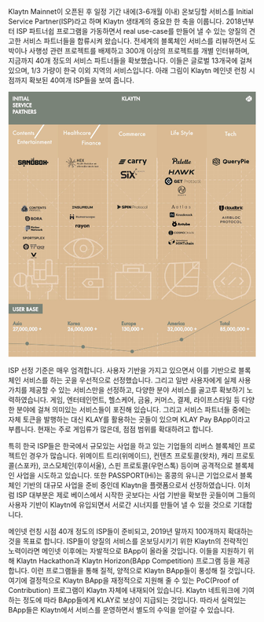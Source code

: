 Klaytn Mainnet이 오픈된 후 일정 기간 내에(3-6개월 이내) 온보딩할 서비스를 Initial Service Partner(ISP)라고 하며 Klaytn 생태계의 중요한 한 축을 이룹니다. 2018년부터 ISP 파트너쉽 프로그램을 가동하면서 real use-case를 만들어 낼 수 있는 양질의 견고한 서비스 파트너들을 합류시켜 왔습니다. 전세계의 블록체인 서비스를 리뷰하면서 도박이나 사행성 관련 프로젝트를 배제하고 300개 이상의 프로젝트를 개별 인터뷰하며, 지금까지 40개 정도의 서비스 파트너들을 확보했습니다. 이들은 글로벌 13개국에 걸쳐 있으며, 1/3 가량이 한국 이외 지역의 서비스입니다. 아래 그림이 Klaytn 메인넷 런칭 시점까지 확보된 40여개 ISP들을 보여 줍니다.

![](img/vision-sp.png)

ISP 선정 기준은 매우 엄격합니다. 사용자 기반을 가지고 있으면서 이를 기반으로 블록체인 서비스를 하는 곳을 우선적으로 선정했습니다. 그리고 일반 사용자에게 실제 사용 가치를 제공할 수 있는 서비스만을 선정하고, 다양한 분야 서비스를 골고루 확보하기 노력하였습니다. 게임, 엔터테인먼트, 헬스케어, 금융, 커머스, 결제, 라이프스타일 등 다양한 분야에 걸쳐 의미있는 서비스들이 포진해 있습니다. 그리고 서비스 파트너들 중에는 자체 토큰을 발행하는 대신 KLAY를 활용하는 곳들이 있으며 KLAY Pay BApp이라고 부릅니다. 현재는 주로 게임류가 많은데, 점점 범위를 확대하려고 합니다.

특히 한국 ISP들은 한국에서 규모있는 사업을 하고 있는 기업들의 리버스 블록체인 프로젝트인 경우가 많습니다. 위메이트 트리(위메이드), 컨텐츠 프로토콜(왓차), 캐리 프로토콜(스포카), 코스모체인(후이서울), 스핀 프로토콜(우먼스톡) 등이며 공격적으로 블록체인 사업을 시도하고 있습니다. 또한 PASSPORT(Hi)는 홍콩의 유니콘 기업으로서 블록체인 기반의 대규모 사업을 준비 중인데 Klaytn을 플랫폼으로서 선정하였습니다. 이처럼 ISP 대부분은 제로 베이스에서 시작한 곳보다는 사업 기반을 확보한 곳들이며 그들의 사용자 기반이 Klaytn에 유입되면서 서로간 시너지를 만들어 낼 수 있을 것으로 기대합니다.

메인넷 런칭 시점 40개 정도의 ISP들이 준비되고, 2019년 말까지 100개까지 확대하는 것을 목표로 합니다. ISP들이 양질의 서비스를 온보딩시키기 위한 Klaytn의 전략적인 노력이라면 메인넷 이후에는 자발적으로 BApp이 올라올 것입니다. 이들을 지원하기 위해 Klaytn Hackathon과 Klaytn Horizon(BApp Competition) 프로그램 등을 제공합니다. 이런 프로그램들을 통해 질적, 양적으로 Klaytn BApp들이 풍성해 질 것입니다. 여기에 결정적으로 Klaytn BApp을 재정적으로 지원해 줄 수 있는 PoC(Proof of Contribution) 프로그램이 Klaytn 자체에 내재되어 있습니다. Klaytn 네트워크에 기여하는 정도에 따라 BApp들에게 KLAY로 보상이 지급되는 것입니다. 따라서 실력있는 BApp들은 Klaytn에서 서비스를 운영하면서 별도의 수익을 얻어갈 수 있습니다.